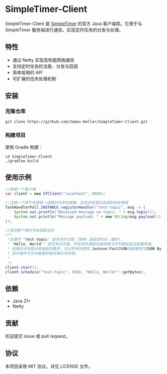 # SimpleTimer-Client

SimpleTimer-Client 是 [SimpleTimer](https://github.com/James-Heller/SimpleTimer) 的官方 Java 客户端库。它用于与 SimpleTimer 服务端进行通信，实现定时任务的分发与处理。

## 特性
- 通过 Netty 实现高性能网络通信
- 支持定时任务的注册、分发与回调
- 简单易用的 API
- 可扩展的任务处理机制

## 安装

### 克隆仓库
```
git clone https://github.com/James-Heller/SimpleTimer-Client.git
```

### 构建项目
使用 Gradle 构建：
```
cd SimpleTimer-Client
./gradlew build
```

## 使用示例
```java
//构建一个客户端
var client = new STClient("localhost", 8080);

//注册一个用于处理某一话题的任务处理器，在定时结束后会调用该处理器
TaskHandlerPoll.INSTANCE.registerHandler("test-topic", msg -> {
    System.out.println("Received message on topic: " + msg.topic());
    System.out.println("Message payload: " + new String(msg.payload()));
});

//启动客户端并开始调度任务
/**
 *这里的 "test-topic" 是任务的主题，5000 是延迟时间（毫秒），
 * "Hello, World!" 是任务的负载。所有的负载都会被转换为字节数组发送到服务端。
 * 如果你对性能没有极致的要求，可以简单的使用 Jackson/FastJSON将数据转为JSON Bytes。
 * 定时器并不会对数据的格式做任何处理。
 * 
 */
client.start();
client.schedule("test-topic", 5000, "Hello, World!"::getBytes);
```

## 依赖
- Java 21+
- Netty

## 贡献
欢迎提交 issue 或 pull request。

## 协议
本项目采用 MIT 协议，详见 LICENSE 文件。

